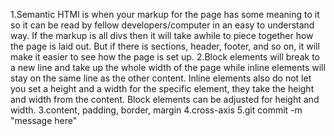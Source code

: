 1.Semantic HTMl is when your markup for the page has some meaning to it so it can be read by fellow developers/computer in an easy to understand way. If the markup is all divs then it will take awhile to piece together how the page is laid out. But if there is sections, header, footer, and so on, it will make it easier to see how the page is set up.
2.Block elements will break to a new line and take up the whole width of the page while inline elements will stay on the same line as the other content. Inline elements also do not let you set a height and a width for the specific element, they take the height and width from the content. Block elements can be adjusted for height and width.
3.content, padding, border, margin
4.cross-axis
5.git commit -m "message here"